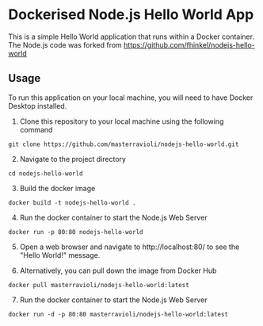 # Dockerised Node.js Hello World App

This is a simple Hello World application that runs within a Docker container.
The Node.js code was forked from https://github.com/fhinkel/nodejs-hello-world

## Usage

To run this application on your local machine, you will need to have Docker Desktop installed.

1. Clone this repository to your local machine using the following command

```
git clone https://github.com/masterravioli/nodejs-hello-world.git
```

2. Navigate to the project directory

```
cd nodejs-hello-world
```

3. Build the docker image

```
docker build -t nodejs-hello-world .
```

4. Run the docker container to start the Node.js Web Server

```
docker run -p 80:80 nodejs-hello-world
```

5. Open a web browser and navigate to http://localhost:80/ to see the "Hello World!" message.

6. Alternatively, you can pull down the image from Docker Hub

```
docker pull masterravioli/nodejs-hello-world:latest
```

7. Run the docker container to start the Node.js Web Server

```
docker run -d -p 80:80 masterravioli/nodejs-hello-world:latest
```
